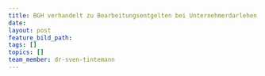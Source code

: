 ```yaml
---
title: BGH verhandelt zu Bearbeitungsentgelten bei Unternehmerdarlehen
date:
layout: post
feature_bild_path:
tags: []
topics: []
team_member: dr-sven-tintemann
---
```

